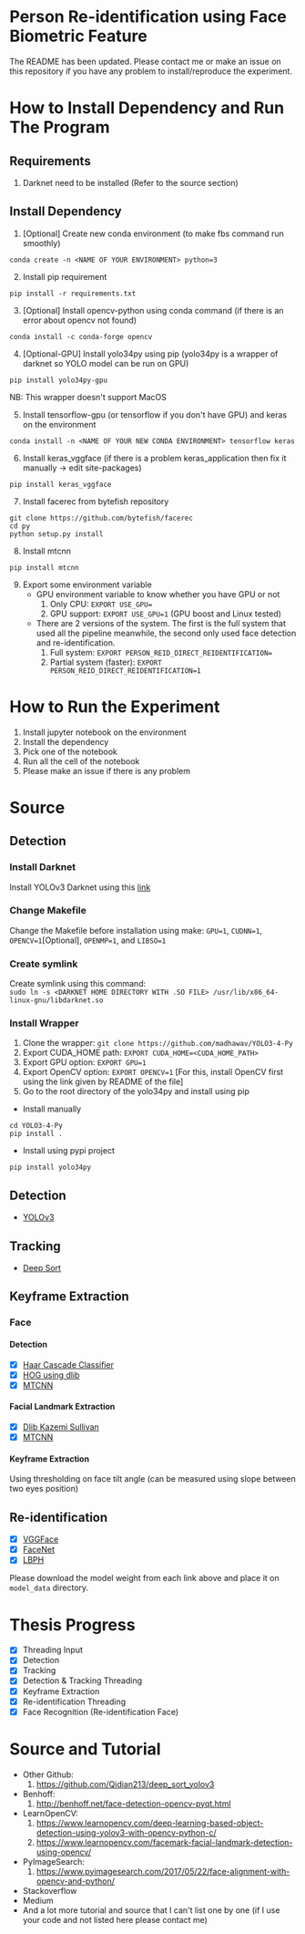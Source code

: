 # Person Re-identification using Face Biometric Feature

The README has been updated. Please contact me or make an issue on this repository if you have any problem to install/reproduce the experiment. 

# How to Install Dependency and Run The Program

## Requirements
1. Darknet need to be installed (Refer to the source section)

## Install Dependency

1. [Optional] Create new conda environment (to make fbs command run smoothly)
```
conda create -n <NAME OF YOUR ENVIRONMENT> python=3
```

2. Install pip requirement
```
pip install -r requirements.txt
```

3. [Optional] Install opencv-python using conda command (if there is an error about opencv not found)
```
conda install -c conda-forge opencv
```

4. [Optional-GPU] Install yolo34py using pip (yolo34py is a wrapper of darknet so YOLO model can be run on GPU)
```
pip install yolo34py-gpu
```
NB: This wrapper doesn't support MacOS

5. Install tensorflow-gpu (or tensorflow if you don't have GPU) and keras on the environment
```
conda install -n <NAME OF YOUR NEW CONDA ENVIRONMENT> tensorflow keras
```

6. Install keras_vggface (if there is a problem keras_application then fix it manually -> edit site-packages)
```
pip install keras_vggface
```

7. Install facerec from bytefish repository
```
git clone https://github.com/bytefish/facerec
cd py
python setup.py install
```
8. Install mtcnn
```
pip install mtcnn
```

9. Export some environment variable
	- GPU environment variable to know whether you have GPU or not
		1. Only CPU: `EXPORT USE_GPU=`
		2. GPU support: `EXPORT USE_GPU=1` (GPU boost and Linux tested)
	- There are 2 versions of the system. The first is the full system that used all the pipeline meanwhile, the second only used face detection and re-identification. 
		1. Full system: `EXPORT PERSON_REID_DIRECT_REIDENTIFICATION=` 
		2. Partial system (faster): `EXPORT PERSON_REID_DIRECT_REIDENTIFICATION=1`

# How to Run the Experiment

1. Install jupyter notebook on the environment
2. Install the dependency
3. Pick one of the notebook
4. Run all the cell of the notebook
5. Please make an issue if there is any problem 


# Source
## Detection

### Install Darknet
Install YOLOv3 Darknet using this [link](https://github.com/AlexeyAB/darknet)

### Change Makefile
Change the Makefile before installation using make: `GPU=1`, `CUDNN=1`, `OPENCV=1`[Optional], `OPENMP=1`, and `LIBSO=1`

### Create symlink
Create symlink using this command:  
`sudo ln -s <DARKNET HOME DIRECTORY WITH .SO FILE> /usr/lib/x86_64-linux-gnu/libdarknet.so`

### Install Wrapper
1. Clone the wrapper:  `git clone https://github.com/madhawav/YOLO3-4-Py` 
2. Export CUDA_HOME path: `EXPORT CUDA_HOME=<CUDA_HOME_PATH>`
3. Export GPU option: `EXPORT GPU=1`
4. Export OpenCV option: `EXPORT OPENCV=1` [For this, install OpenCV first using the link given by README of the file]
5. Go to the root directory of the yolo34py and install using pip
- Install manually
```
cd YOLO3-4-Py
pip install .
```

- Install using pypi project
```
pip install yolo34py
```

## Detection
- [YOLOv3](https://pjreddie.com/darknet/)

## Tracking
- [Deep Sort](https://github.com/nwojke/deep_sort)

## Keyframe Extraction
### Face
#### Detection
- [x] [Haar Cascade Classifier](https://docs.opencv.org/3.4.1/d7/d8b/tutorial_py_face_detection.html)
- [x] [HOG using dlib](http://dlib.net/face_detector.py.html)
- [x] [MTCNN](https://github.com/ipazc/mtcnn)

#### Facial Landmark Extraction
- [x] [Dlib Kazemi Sullivan](http://dlib.net/dlib/image_processing/shape_predictor_trainer_abstract.h.html)
- [x] [MTCNN](https://github.com/ipazc/mtcnn)

#### Keyframe Extraction
Using thresholding on face tilt angle (can be measured using slope between two eyes position)

## Re-identification
- [x] [VGGFace]()
- [x] [FaceNet](https://github.com/davidsandberg/facenet)
- [x] [LBPH](https://github.com/bytefish/facerec)  

Please download the model weight from each link above and place it on `model_data` directory.

# Thesis Progress

- [x] Threading Input
- [x] Detection
- [x] Tracking
- [x] Detection & Tracking Threading
- [x] Keyframe Extraction
- [x] Re-identification Threading
- [x] Face Recognition (Re-identification Face)

# Source and Tutorial

- Other Github:
	1. https://github.com/Qidian213/deep_sort_yolov3
- Benhoff:
	1. http://benhoff.net/face-detection-opencv-pyqt.html
- LearnOpenCV:
	1. https://www.learnopencv.com/deep-learning-based-object-detection-using-yolov3-with-opencv-python-c/
	2. https://www.learnopencv.com/facemark-facial-landmark-detection-using-opencv/
- PyImageSearch:  
	1. https://www.pyimagesearch.com/2017/05/22/face-alignment-with-opencv-and-python/
- Stackoverflow
- Medium
- And a lot more tutorial and source that I can't list one by one (if I use your code and not listed here please contact me)